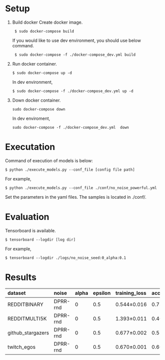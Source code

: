 # Setup
1. Build docker
Create docker image.

    ```
     $ sudo docker-compose build 
    ```

    If you would like to use dev environment, you should use below command.

    ```
     $ sudo docker-compose -f ./docker-compose_dev.yml build
    ```

2. Run docker container.

    ```
    $ sudo docker-compose up -d
    ```
    
    In dev environment,
    ```
    $ sudo docker-compose -f ./docker-compose_dev.yml up -d
    ```

3. Down docker container.

    ```
    sudo docker-compose down
    ```

    In dev enviroment,

    ```
    sudo docker-compose -f ./docker-compose_dev.yml  down
    ```


# Executation
Command of execution of models is below: 

```
$ python ./execute_models.py --conf_file [config file path]
```

For example,
```
$ python ./execute_models.py --conf_file ./conf/no_noise_powerful.yml
```

Set the parameters in the yaml files. The samples is located in ./conf/.

# Evaluation
Tensorboard is available.

```
$ tensorboard --logdir [log dir]
```

For example,
```
$ tensorboard --logdir ./logs/no_noise_seed:0_alpha:0.1

```

# Results

|dataset|noise|alpha|epsilon|training_loss|accuracy_train|accuracy_val|accuracy_test|AUC_train|AUC_test
|:----|:----|:----|:----|:----|:----|:----|:----|:----|:----|
|REDDITBINARY|DPRR-rnd|0|0.5|0.544±0.016|0.737±0.016|0.722±0.047|0.723±0.030|0.815±0.011|0.792±0.017
|REDDITMULTI5K|DPRR-rnd|0|0.5|1.393±0.011|0.404±0.010|0.380±0.020|0.372±0.015|0.745±0.006|0.725±0.010
|github_stargazers|DPRR-rnd|0|0.5|0.677±0.002|0.574±0.006|0.570±0.013|0.570±0.011|0.590±0.007|0.581±0.016
|twitch_egos|DPRR-rnd|0|0.5|0.670±0.001|0.606±0.001|0.608±0.005|0.605±0.003|0.633±0.002|0.632±0.004

